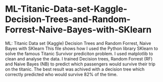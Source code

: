 # ML-Titanic-Data-set-Kaggle-Decision-Trees-and-Random-Forrest-Naive-Bayes-with-SKlearn
ML: Titanic Data set (Kaggle) Decision Trees and Random Forrest, Naive Bayes with SKlearn
This file shows how I used the Python library SKlearn to solve the famous Titanic Survivor prediciton problem. I used matplotlib to clean and analyse the data. I trained  Decision trees, Random Forrest (RF) and Naive Bayes (NB) to predict which passengers would survive their trip on the titanic. The best result was achived with a decision tree which correctly predicted who would survive 82% of the time. 
